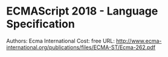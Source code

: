 # ECMAScript 2018 - Language Specification

Authors: Ecma International
Cost: free
URL: http://www.ecma-international.org/publications/files/ECMA-ST/Ecma-262.pdf